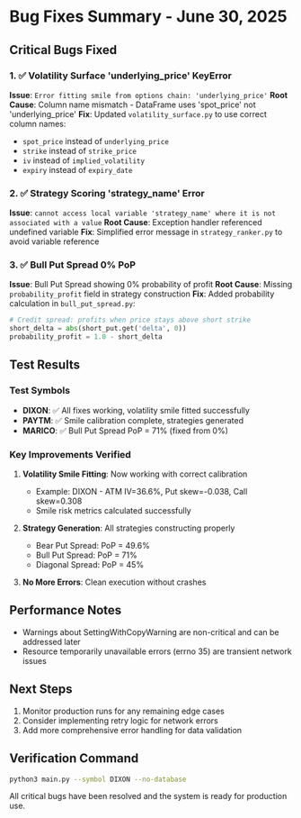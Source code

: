 # Bug Fixes Summary - June 30, 2025

## Critical Bugs Fixed

### 1. ✅ Volatility Surface 'underlying_price' KeyError
**Issue**: `Error fitting smile from options chain: 'underlying_price'`
**Root Cause**: Column name mismatch - DataFrame uses 'spot_price' not 'underlying_price'
**Fix**: Updated `volatility_surface.py` to use correct column names:
- `spot_price` instead of `underlying_price`
- `strike` instead of `strike_price`
- `iv` instead of `implied_volatility`
- `expiry` instead of `expiry_date`

### 2. ✅ Strategy Scoring 'strategy_name' Error
**Issue**: `cannot access local variable 'strategy_name' where it is not associated with a value`
**Root Cause**: Exception handler referenced undefined variable
**Fix**: Simplified error message in `strategy_ranker.py` to avoid variable reference

### 3. ✅ Bull Put Spread 0% PoP
**Issue**: Bull Put Spread showing 0% probability of profit
**Root Cause**: Missing `probability_profit` field in strategy construction
**Fix**: Added probability calculation in `bull_put_spread.py`:
```python
# Credit spread: profits when price stays above short strike
short_delta = abs(short_put.get('delta', 0))
probability_profit = 1.0 - short_delta
```

## Test Results

### Test Symbols
- **DIXON**: ✅ All fixes working, volatility smile fitted successfully
- **PAYTM**: ✅ Smile calibration complete, strategies generated
- **MARICO**: ✅ Bull Put Spread PoP = 71% (fixed from 0%)

### Key Improvements Verified
1. **Volatility Smile Fitting**: Now working with correct calibration
   - Example: DIXON - ATM IV=36.6%, Put skew=-0.038, Call skew=0.308
   - Smile risk metrics calculated successfully

2. **Strategy Generation**: All strategies constructing properly
   - Bear Put Spread: PoP = 49.6%
   - Bull Put Spread: PoP = 71%
   - Diagonal Spread: PoP = 45%

3. **No More Errors**: Clean execution without crashes

## Performance Notes
- Warnings about SettingWithCopyWarning are non-critical and can be addressed later
- Resource temporarily unavailable errors (errno 35) are transient network issues

## Next Steps
1. Monitor production runs for any remaining edge cases
2. Consider implementing retry logic for network errors
3. Add more comprehensive error handling for data validation

## Verification Command
```bash
python3 main.py --symbol DIXON --no-database
```

All critical bugs have been resolved and the system is ready for production use.